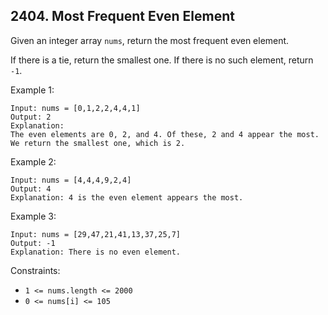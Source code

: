 ## 2404. Most Frequent Even Element

Given an integer array `nums`, return the most frequent even element.

If there is a tie, return the smallest one. If there is no such element, return `-1`.

Example 1:

```
Input: nums = [0,1,2,2,4,4,1]
Output: 2
Explanation:
The even elements are 0, 2, and 4. Of these, 2 and 4 appear the most.
We return the smallest one, which is 2.
```

Example 2:

```
Input: nums = [4,4,4,9,2,4]
Output: 4
Explanation: 4 is the even element appears the most.
```

Example 3:

```
Input: nums = [29,47,21,41,13,37,25,7]
Output: -1
Explanation: There is no even element.
```

Constraints:

- `1 <= nums.length <= 2000`
- `0 <= nums[i] <= 105`
